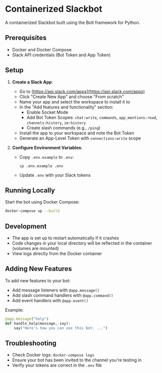 # Containerized Slackbot

A containerized Slackbot built using the Bolt framework for Python.

## Prerequisites

- Docker and Docker Compose
- Slack API credentials (Bot Token and App Token)

## Setup

1. **Create a Slack App**:
   - Go to [https://api.slack.com/apps](https://api.slack.com/apps)
   - Click "Create New App" and choose "From scratch"
   - Name your app and select the workspace to install it to
   - In the "Add features and functionality" section:
     - Enable Socket Mode
     - Add Bot Token Scopes: `chat:write`, `commands`, `app_mentions:read`, `channels:history`, `im:history`
     - Create slash commands (e.g., `/ping`)
   - Install the app to your workspace and note the Bot Token
   - Generate an App-Level Token with `connections:write` scope

2. **Configure Environment Variables**:
   - Copy `.env.example` to `.env`:
     ```
     cp .env.example .env
     ```
   - Update `.env` with your Slack tokens

## Running Locally

Start the bot using Docker Compose:

```bash
docker-compose up --build
```

## Development

- The app is set up to restart automatically if it crashes
- Code changes in your local directory will be reflected in the container (volumes are mounted)
- View logs directly from the Docker container

## Adding New Features

To add new features to your bot:
- Add message listeners with `@app.message()`
- Add slash command handlers with `@app.command()`
- Add event handlers with `@app.event()`

Example:
```python
@app.message("help")
def handle_help(message, say):
    say("Here's how you can use this bot: ...")
```

## Troubleshooting

- Check Docker logs: `docker-compose logs`
- Ensure your bot has been invited to the channel you're testing in
- Verify your tokens are correct in the `.env` file
